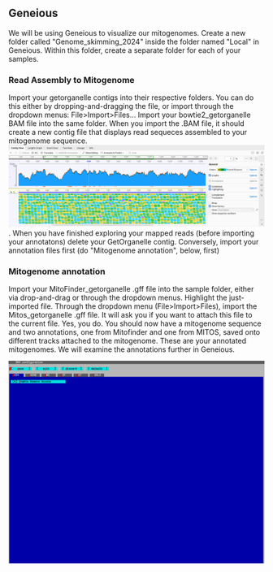 ## Geneious
We will be using Geneious to visualize our mitogenomes. Create a new folder called "Genome_skimming_2024" inside the folder named "Local" in Geneious. Within this folder, create a separate folder for each of your samples.

### Read Assembly to Mitogenome

Import your getorganelle contigs into their respective folders. You can do this either by dropping-and-dragging the file, or import through the dropdown menus: File>Import>Files... Import your bowtie2_getorganelle BAM file into the same folder. When you import the .BAM file, it should create a new contig file that displays read sequeces assembled to your mitogenome sequence. <img src="https://github.com/SmithsonianWorkshops/Genome_Skimming_Workshop_LAB_2024/blob/main/images/Map_Reads_To_Assembly.png" alt="map_reads_to_reference_Geneious" width=600px>. When you have finished exploring your mapped reads (before importing your annotatons) delete your GetOrganelle contig. Conversely, import your annotation files first (do "Mitogenome annotation", below, first)

### Mitogenome annotation
Import your MitoFinder_getorganelle .gff file into the sample folder, either via drop-and-drag or through the dropdown menus. Highlight the just-imported file. Through the dropdown menu (File>Import>Files), import the Mitos_getorganelle .gff file. It will ask you if you want to attach this file to the current file. Yes, you do. You should now have a mitogenome sequence and two annotations, one from Mitofinder and one from MITOS, saved onto different tracks attached to the mitogenome. These are your annotated mitogenomes. We will examine the annotations further in Geneious.



<img src="https://github.com/SmithsonianWorkshops/Genome_Skimming_Workshop_LAB_2024/blob/main/images/vdb-config.png" alt="vdb-config" width=600px>